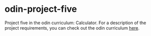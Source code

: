 # odin-project-five
Project five in the odin curriculum: Calculator. For a description of the project requirements, you can check out the odin curriculum [here](https://www.theodinproject.com/courses/web-development-101/lessons/calculator?ref=lnav).
